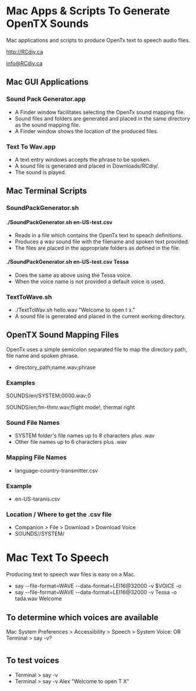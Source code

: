 # Mac Apps & Scripts To Generate OpenTX Sounds
Mac applications and scripts to produce OpenTx text to speech audio files.

http://RCdiy.ca

info@RCdiy.ca

## Mac GUI Applications
### Sound Pack Generator.app
- A Finder window facilitates selecting the OpenTx sound mapping file.
- Sound files and folders are generated and placed in the same directory as the sound mapping file.
- A Finder window shows the location of the produced files.

### Text To Wav.app
- A text entry windows accepts the phrase to be spoken.
- A sound file is generated and placed in Downloads/RCdiy/.
- The sound is played.

## Mac Terminal Scripts
### SoundPackGenerator.sh
#### ./SoundPackGenerator.sh en-US-test.csv
- Reads in a file which contains the OpenTx text to speach definitions.
- Produces a wav sound file with the filename and spoken text provided.
- The files are placed in the appropriate folders as defined in the file.

#### ./SoundPackGenerator.sh en-US-test.csv Tessa
- Does the same as above using the Tessa voice.
- When the voice name is not provided a default voice is used.

### TextToWave.sh
- ./TextToWav.sh hello.wav "Welcome to open t x."
- A sound file is generated and placed in the current working directory.

## OpenTX Sound Mapping Files
OpenTx uses a simple semicolon separated file to map the directory path, file name and spoken phrase.
- directory_path;name.wav;phrase

### Examples
 SOUNDS/en/SYSTEM;0000.wav;0

 SOUNDS/en;fm-thmr.wav;flight mode!, thermal right

### Sound File Names
- SYSTEM folder's file names up to 8 characters plus .wav
- Other file names up to 6 characters plus .wav

### Mapping File Names
- language-country-transmitter.csv

### Example
- en-US-taranis.csv

### Location / Where to get the .csv file
- Companion > File > Download > Download Voice
- SOUNDS/<language>/SYSTEM/

# Mac Text To Speech
Producing text to speech wav files is easy on a Mac.
- say --file-format=WAVE --data-format=LEI16@32000 -v $VOICE -o <fileout> <phrase>
- say --file-format=WAVE --data-format=LEI16@32000 -v Tessa -o tada.wav Welcome

## To determine which voices are available
 Mac System Preferences > Accessibility > Speech > System Voice:
 OR
 Terminal > say -v?
#
## To test voices
- Terminal > say -v <voice> <Phrase>
- Terminal > say -v Alex "Welcome to open T X"

